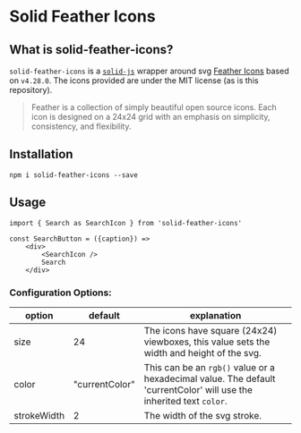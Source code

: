 # Solid Feather Icons

## What is solid-feather-icons?

`solid-feather-icons` is a [`solid-js`](https://github.com/ryansolid/solid) wrapper around svg [Feather Icons](https://feathericons.com) based on `v4.28.0`. The icons provided are under the MIT license (as is this repository).

> Feather is a collection of simply beautiful open source icons. Each icon is designed on a 24x24 grid with an emphasis on simplicity, consistency, and flexibility.

## Installation

```
npm i solid-feather-icons --save
```

## Usage

```
import { Search as SearchIcon } from 'solid-feather-icons'

const SearchButton = ({caption}) =>
	<div>
		<SearchIcon />
		Search
	</div>
```

### Configuration Options:

| option | default | explanation |
| --- | --- | --- |
| size | 24 | The icons have square (24x24) viewboxes, this value sets the width and height of the svg. |
| color | "currentColor" | This can be an `rgb()` value or a hexadecimal value. The default 'currentColor' will use the inherited text `color`. |
| strokeWidth | 2 | The width of the svg stroke. |
